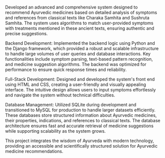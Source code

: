 Developed an advanced and comprehensive system designed to recommend Ayurvedic medicines based on detailed analysis of symptoms and references from classical texts like Charaka Samhita and Sushruta Samhita. The system uses algorithms to match user-provided symptoms with treatments mentioned in these ancient texts, ensuring authentic and precise suggestions.

Backend Development: Implemented the backend logic using Python and the Django framework, which provided a robust and scalable infrastructure to handle large volumes of user queries and database interactions. Key functionalities include symptom parsing, text-based pattern recognition, and medicine suggestion algorithms. The backend was optimized for performance to ensure quick response times and reliability.

Full-Stack Development: Designed and developed the system's front end using HTML and CSS, creating a user-friendly and visually appealing interface. The intuitive design allows users to input symptoms effortlessly and navigate the system without technical difficulties.

Database Management: Utilized SQLite during development and transitioned to MySQL for production to handle larger datasets efficiently. These databases store structured information about Ayurvedic medicines, their properties, indications, and references to classical texts. The database architecture ensures fast and accurate retrieval of medicine suggestions while supporting scalability as the system grows.

This project integrates the wisdom of Ayurveda with modern technology, providing an accessible and scientifically structured solution for Ayurvedic medicine recommendations.
